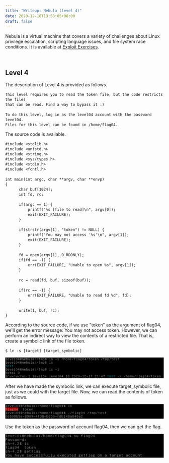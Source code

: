 ```yaml
---
title: "Writeup: Nebula (level 4)"
date: 2020-12-18T13:58:05+08:00
draft: false
---
```


Nebula is a virtual machine that covers a variety of challenges about Linux privilege escalation, scripting language issues, and file system race conditions. It is available at [Exploit Exercises](https://exploit-exercises.lains.space/).

<br>

## Level 4

The description of Level 4 is provided as follows.

```
This level requires you to read the token file, but the code restricts the files 
that can be read. Find a way to bypass it :)

To do this level, log in as the level04 account with the password level04. 
Files for this level can be found in /home/flag04.
```

The source code is available. 

```
#include <stdlib.h>
#include <unistd.h>
#include <string.h>
#include <sys/types.h>
#include <stdio.h>
#include <fcntl.h>

int main(int argc, char **argv, char **envp)
{
      char buf[1024];
      int fd, rc;

      if(argc == 1) {
          printf("%s [file to read]\n", argv[0]);
          exit(EXIT_FAILURE);
      }

      if(strstr(argv[1], "token") != NULL) {
          printf("You may not access '%s'\n", argv[1]);
          exit(EXIT_FAILURE);
      }

      fd = open(argv[1], O_RDONLY);
      if(fd == -1) {
          err(EXIT_FAILURE, "Unable to open %s", argv[1]);
      }

      rc = read(fd, buf, sizeof(buf));

      if(rc == -1) {
          err(EXIT_FAILURE, "Unable to read fd %d", fd);
      }

      write(1, buf, rc);
}
```

According to the source code, if we use "token" as the argument of flag04, we'll get the error message: You may not access token. However, we can perform an indirect way to view the contents of a restricted file. That is, create a symbolic link of the file token. 

```
$ ln -s [target] [target_symbolic]
```

![](https://github.com/chuang76/image/blob/master/04-1.PNG?raw=true)

After we have made the symbolic link, we can execute target_symbolic file, just as we could with the target file. Now, we can read the contents of token as follows. 

![](https://github.com/chuang76/image/blob/master/04-2.PNG?raw=true)

Use the token as the password of account flag04, then we can get the flag. 

![](https://github.com/chuang76/image/blob/master/04-3.PNG?raw=true)